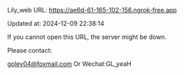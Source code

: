 Lily_web URL: https://ae6d-61-165-102-156.ngrok-free.app

Updated at: 2024-12-09 22:38:14

If you cannot open this URL, the server might be down.

Please contact: 

goley04@foxmail.com Or Wechat:GL_yeaH